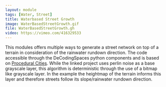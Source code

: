```yaml
---
layout: module
tags: [Water, Street]
title: Waterbased Street Growth
image: WaterBasedStreetGrowth.gif
file: WaterBasedStreetGrowth.gh
video: https://vimeo.com/416329533
---
```


This modules offers multiple ways to generate a street network on top of a terrain in consideration of the rainwater rundown direction. The code accessible through the DeCodingSpaces python components and is based on [Procedural Cities](https://github.com/phiresky/procedural-cities). While the linked project uses perlin noise as a base grayscale layer, this algorithm is deterministic through the use of a bitmap like grayscale layer. In the example the heightmap of the terrain informs this layer and therefore streets follow its slope/rainwater rundown direction.
